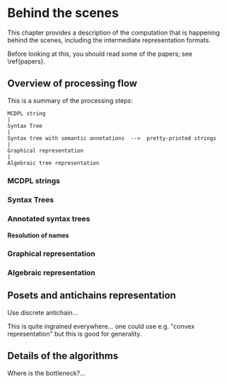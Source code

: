 # Behind the scenes

This chapter provides a description of the computation that is happening behind the scenes, including the intermediate representation formats.

Before looking at this, you should read some of the papers; see \ref{papers}.


## Overview of processing flow

This is a summary of the processing steps:

    MCDPL string
    |
    Syntax Tree
    |
    Syntax tree with semantic annotations  -->  pretty-printed strings
    |
    Graphical representation
    |
    Algebraic tree representation


### MCDPL strings


### Syntax Trees


### Annotated syntax trees

#### Resolution of names

### Graphical representation

### Algebraic representation


## Posets and antichains representation

Use discrete antichain...

This is quite ingrained everywhere... one could use e.g. "convex representation"
but this is good for generality.


## Details of the algorithms


Where is the bottleneck?...
